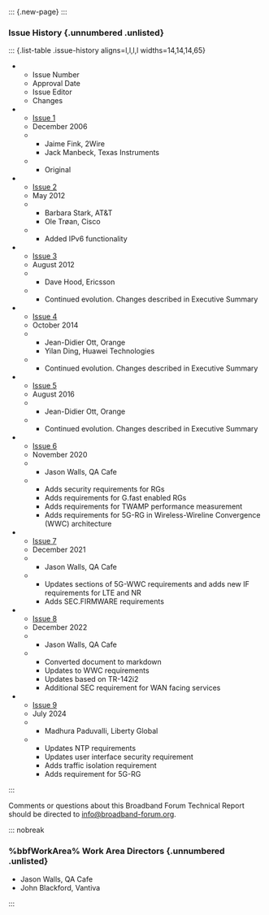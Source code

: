 <!-- do not edit! this file was created from PROJECT.yaml by project-parser.py -->

::: {.new-page}
:::

### Issue History {.unnumbered .unlisted}

::: {.list-table .issue-history aligns=l,l,l,l widths=14,14,14,65}

* - Issue Number
  - Approval Date
  - Issue Editor
  - Changes

* - [Issue 1][TR-124 Issue 1]
  - December 2006
  - * Jaime Fink, 2Wire
    * Jack Manbeck, Texas Instruments
  - * Original

* - [Issue 2][TR-124 Issue 2]
  - May 2012
  - * Barbara Stark, AT&T
    * Ole Trøan, Cisco
  - - Added IPv6 functionality

* - [Issue 3][TR-124 Issue 3]
  - August 2012
  - * Dave Hood, Ericsson
  - * Continued evolution.  Changes described in Executive Summary

* - [Issue 4][TR-124 Issue 4]
  - October 2014
  - * Jean-Didier Ott, Orange
    * Yilan Ding, Huawei Technologies
  - * Continued evolution.  Changes described in Executive Summary

* - [Issue 5][TR-124 Issue 5]
  - August 2016
  - * Jean-Didier Ott, Orange
  - * Continued evolution.  Changes described in Executive Summary

* - [Issue 6][TR-124 Issue 6]
  - November 2020
  - * Jason Walls, QA Cafe
  - * Adds security requirements for RGs
    * Adds requirements for G.fast enabled RGs
    * Adds requirements for TWAMP performance measurement
    * Adds requirements for 5G-RG in Wireless-Wireline Convergence (WWC)
      architecture

* - [Issue 7][TR-124 Issue 7]
  - December 2021
  - * Jason Walls, QA Cafe
  - * Updates sections of 5G-WWC requirements and adds new IF requirements
      for LTE and NR
    * Adds SEC.FIRMWARE requirements

* - [Issue 8][TR-124 Issue 8]
  - December 2022
  - * Jason Walls, QA Cafe
  - * Converted document to markdown
    * Updates to WWC requirements
    * Updates based on TR-142i2
    * Additional SEC requirement for WAN facing services

* - [Issue 9][TR-124 Issue 9]
  - July 2024
  - * Madhura Paduvalli, Liberty Global
  - * Updates NTP requirements
    * Updates user interface security requirement
    * Adds traffic isolation requirement
    * Adds requirement for 5G-RG

:::

Comments or questions about this Broadband Forum Technical Report should be directed to <info@broadband-forum.org>.

::: nobreak

### %bbfWorkArea% Work Area Directors {.unnumbered .unlisted}

* Jason Walls, QA Cafe
* John Blackford, Vantiva

:::

[TR-124 Issue 1]: https://www.broadband-forum.org/download/TR-124_Issue-1.pdf
[TR-124 Issue 2]: https://www.broadband-forum.org/download/TR-124_Issue-2.pdf
[TR-124 Issue 3]: https://www.broadband-forum.org/download/TR-124_Issue-3.pdf
[TR-124 Issue 4]: https://www.broadband-forum.org/download/TR-124_Issue-4.pdf
[TR-124 Issue 5]: https://www.broadband-forum.org/download/TR-124_Issue-5.pdf
[TR-124 Issue 6]: https://www.broadband-forum.org/download/TR-124_Issue-6.pdf
[TR-124 Issue 7]: https://www.broadband-forum.org/download/TR-124_Issue-7.pdf
[TR-124 Issue 8]: https://www.broadband-forum.org/download/TR-124_Issue-8.pdf
[TR-124 Issue 9]: https://www.broadband-forum.org/download/TR-124_Issue-9.pdf
